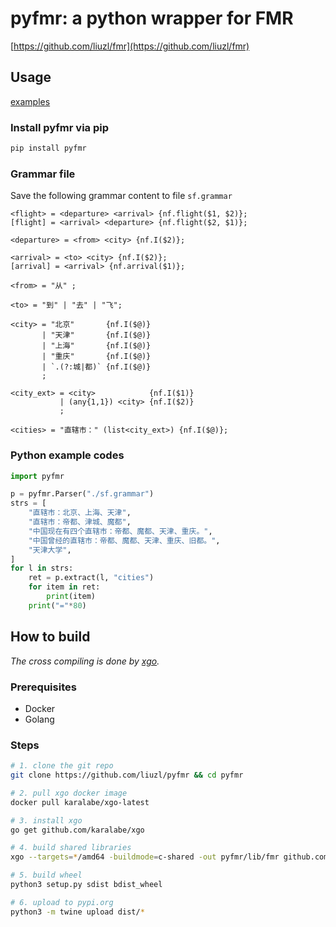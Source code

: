 # pyfmr: a python wrapper for FMR

[https://github.com/liuzl/fmr](https://github.com/liuzl/fmr)

## Usage

[examples](https://github.com/liuzl/pyfmr/tree/master/examples)

### Install pyfmr via pip

```sh
pip install pyfmr
```

### Grammar file

Save the following grammar content to file `sf.grammar`

```fmr
<flight> = <departure> <arrival> {nf.flight($1, $2)};
[flight] = <arrival> <departure> {nf.flight($2, $1)};

<departure> = <from> <city> {nf.I($2)};

<arrival> = <to> <city> {nf.I($2)};
[arrival] = <arrival> {nf.arrival($1)};

<from> = "从" ;

<to> = "到" | "去" | "飞";

<city> = "北京"       {nf.I($@)}
       | "天津"       {nf.I($@)}
       | "上海"       {nf.I($@)}
       | "重庆"       {nf.I($@)}
       | `.(?:城|都)` {nf.I($@)}
       ;

<city_ext> = <city>            {nf.I($1)}
           | (any{1,1}) <city> {nf.I($2)}
           ;

<cities> = "直辖市：" (list<city_ext>) {nf.I($@)};
```

### Python example codes

```py
import pyfmr

p = pyfmr.Parser("./sf.grammar")
strs = [
    "直辖市：北京、上海、天津",
    "直辖市：帝都、津城、魔都",
    "中国现在有四个直辖市：帝都、魔都、天津、重庆。",
    "中国曾经的直辖市：帝都、魔都、天津、重庆、旧都。",
    "天津大学",
]
for l in strs:
    ret = p.extract(l, "cities")
    for item in ret:
        print(item)
    print("="*80)
```

## How to build

*The cross compiling is done by [xgo](https://github.com/karalabe/xgo).*

### Prerequisites

* Docker
* Golang

### Steps

```sh
# 1. clone the git repo
git clone https://github.com/liuzl/pyfmr && cd pyfmr

# 2. pull xgo docker image
docker pull karalabe/xgo-latest

# 3. install xgo
go get github.com/karalabe/xgo

# 4. build shared libraries
xgo --targets=*/amd64 -buildmode=c-shared -out pyfmr/lib/fmr github.com/liuzl/pyfmr/src

# 5. build wheel
python3 setup.py sdist bdist_wheel

# 6. upload to pypi.org
python3 -m twine upload dist/*
```
